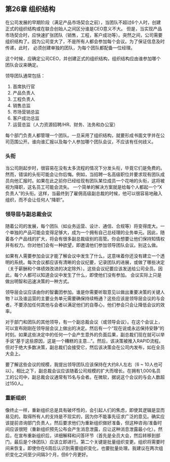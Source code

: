 ## 第26章 组织结构

在公司发展的早期阶段（满足产品市场契合之前），当团队不超过6个人时，创建正式的组织结构或在联合创始人之间区分谁是CEO意义不大。 但是，当实现产品市场契合时，应快速扩张团队（销售，工程，客户成功等）。突然之间，公司需要组织结构了。因为公司变大了，不是所有人都会参加每个会议。为了保证信息及时传递，此时， 必须创建单独的团队，为每个团队都配备一位经理。

这个时候，应确定公司CEO，并创建正式的组织结构，组织结构应由谁参加哪个团队会议来确定。

领导团队通常包括：

1.	首席执行官
2.	产品负责人
3.	工程负责人
4.	销售总监
5.	市场营销总监
6.	客户成功总监
7.	运营总监（人力资源招聘/HR、财务、法务和办公室）

每个部门负责人都管理一个团队。一旦采用了组织结构，就要形成书面文字并在公司范围公开。谁向谁汇报以及每个人参加哪个团队会议，不应该有任何歧义。

### 头衔
当公司刚起步时，很容易在没有太多流程的情况下分发头衔，毕竟它们是免费的。然而，错误的头衔可能会让你后悔。例如，当招聘一名高级职位并要求现有团队成员向他汇报时。如果在此之前你已经给现有团队某位成员一个花哨的头衔，这将被视为降职，这名员工可能会流失。
一个简单的解决方案就是给每个人都起一个“X负责人”的头衔。这样，当最终到了雇佣高级副总裁的时候，他可以很容易地融入组织，而不会让任何人“降职”。

### 领导层与副总裁会议
随着公司的发展，每个团队（如业务运营、设计、通信、合规等）将变得庞大。一个单独的产品可能会变得足够大，成为一个拥有自己总经理的业务单元。因此，随着各个产品线的扩大，将会有很多副总裁级别的高管。你会想要让他们保持知情权并有权力。你对他们会有一种欲望，即邀请他们参加领导团队会议。别这么做。

如果有人需要参加会议才能了解会议中发生了什么，这意味着你还没有建立一个透明的系统。每次会议都应该有清晰的会议纪要，记录团队的进展，或做了哪些决定（关于薪酬和个体绩效改进的决定除外）。这些会议纪要应该发送给公司全员。因此，每个人都可以知道会议中发生了什么，即使他们没有参加。
会议实际上只是做出明智和迅速决策的一种方式。

领导层会议应该由你的智囊团参加。谁是你需要听取意见以做出重要决策的关键人物？以及谁运营的主要业务单元需要确保持续畅通？这些应该是领导层会议的与会者。不要添加任何其他与会者以满足他们的自尊心，他们参会只会让降低会议的效率。

对于部门和团队的其他领导，有一个副总裁会议（或领导会议）。在这个会议上，可以宣布刚刚在领导层会议上做出的决定。然后有一个“现在说或永远保持安静”的时刻。如果这些决定中的任何一个会产生意外的负面后果，副总裁们现在就可以举手说“基于这些原因，这是一个糟糕的主意...”。然后，该决策被推入RAPID流程。但对于绝大多数决策，副总裁们会接受它，然后该决策会在公司内发布，如在全员大会上。

要了解这些会议的规模，我提出领导团队应该保持在大约8人左右（6 ~ 10人也可以）。相比之下，副总裁会议应该随着公司规模的扩大而增长。在拥有1,000名员工的公司中，副总裁会议通常有15名与会者。在微软，据说这个会议的与会人数超过150人。

### 重新组织
像终止一样，重新组织总是具有破坏性的，会引起人们的焦虑，即使其逻辑是显而易见的。取得所有人的支持是不现实的，因为你不能事先征求广泛的意见。确实应该提前咨询部门负责人，然后要求他们为重新组织做好准备，但这种咨询/准备时间应该很短（重新组织预先公布会产生消息泄露，应让这种消息泄露最小化）。然后，在宣布重新组织后，详细解释和问答环节（首先是全员大会，然后转移到部门，最后是个体团队）应该立即进行。第二个关键是批量组织变更。组织将需要时间来恢复。即使你在6周后认识到需要组织变化，也要批量处理。我建议在两次组织变化之间至少间隔3个月，但6个月更好。 
